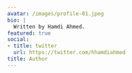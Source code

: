 ```yaml
---
avatar: /images/profile-01.jpeg
bio: |
  Written by Hamdi Ahmed.
featured: true
social:
- title: twitter
  url: https://twitter.com/hhamdiahmed
title: Author
---
```

